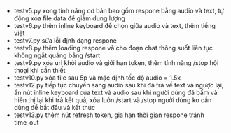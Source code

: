 - testv5.py xong tính năng cơ bản bao gồm respone bằng audio và text, tự động xóa file data để giảm dung lượng
- testv6.py thêm inline keyboard để chọn giữa audio và text, thêm tiếng việt
- testv7.py sửa lỗi định dạng respone
- testv8.py thêm loading respone và cho đoạn chat thông suốt liên tục không ngắt quãng bằng /start
- testv9.py xóa url khỏi audio và giới hạn token, thêm tính năng /stop hội thoại khi cần thiết
- testv10.py xóa file sau 5p và mặc định tốc độ audio = 1.5x
- testv12.py tiếp tục chuyển sang audio sau khi đã trả về text và ngược lại, 
ẩn nút inline keyboard của text và audio sau khi người dùng đã bấm và hiển thị lại khi trả kết quả, 
xóa luôn /start và /stop người dùng ko cần dùng để bắt đầu vả kết thúc
- testv13.py thêm nút refresh token, gia hạn thời gian respone tránh time_out
